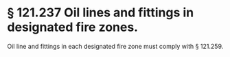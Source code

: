 # § 121.237   Oil lines and fittings in designated fire zones.

Oil line and fittings in each designated fire zone must comply with § 121.259. 




